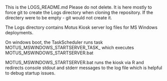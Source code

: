 This is the LOGS_README.md  Please do not delete. It is here mostly to force git to create the Logs directory when cloning the repository.  If the directery were to be empty - git would not create it. 

The Logs directory contains Motus Kiosk server log files for MS Windows deployments.

On windows boot, the TaskScheduler runs task MOTUS_MSWINDOWS_STARTSERVER_TASK_ which executes MOTUS_MSWINDOWS_STARTSERVER.bat 

MOTUS_MSWINDOWS_STARTSERVER.bat runs the kiosk via R and redirects console stdout and stderr messages to the log file which is helpful to debug startup issues.



